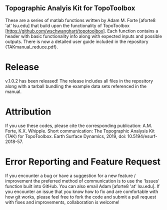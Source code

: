 ## Topographic Analyis Kit for TopoToolbox ##
These are a series of matlab functions written by Adam M. Forte [aforte8 'at' lsu.edu] that build upon the functionality of TopoToolbox [https://github.com/wschwanghart/topotoolbox]. Each function contains a header with basic functionality info along with expected inputs and possible outputs. There is now a detailed user guide included in the repository (TAKmanual_reduce.pdf).

# Release
v.1.0.2 has been released! The release includes all files in the repository along with a tarball bundling the example data sets referenced in the manual.

# Attribution 
If you use these codes, please cite the corresponding publication:
A.M. Forte, K.X. Whipple. Short communication: The Topographic Analysis Kit (TAK) for TopoToolbox. Earth Surface Dynamics, 2019, doi: 10.5194/esurf-2018-57.

# Error Reporting and Feature Request
If you encounter a bug or have a suggestion for a new feature / improvement the preferred method of communication is to use the 'Issues' function built into GitHub. You can also email Adam [aforte8 'at' lsu.edu]. If you encounter an issue that you know how to fix and are comfortable with how git works, please feel free to fork the code and submit a pull request with fixes and improvements, collaboration is welcome!
